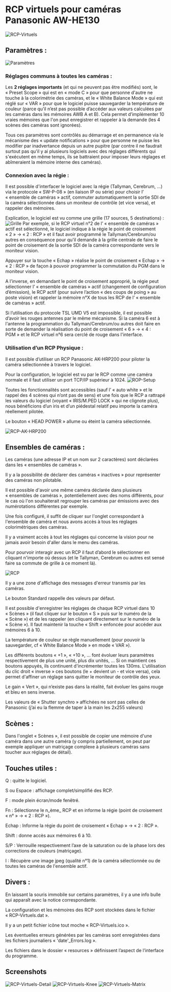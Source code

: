 # RCP virtuels pour caméras Panasonic AW-HE130
![RCP-Virtuels](Screenshots/RCP-Virtuels.png "RCP-Virtuels")

## Paramètres :
![Paramètres](Screenshots/Paramètres.png "Paramètres")
### Réglages communs à toutes les caméras :

Les **2 réglages importants** (et qui ne peuvent pas être modifiés) sont, le « Preset Scope » qui est en « mode C » pour que personne d'autre ne touche à la colorimétrie des caméras, et le « White Balance Mode » qui est réglé sur « VAR » pour que le logiciel puisse sauvegarder la température de couleur (parce qu’il n’est pas possible d’accéder aux valeurs calculées par les caméras dans les mémoires AWB A et B). Cela permet d’implémenter 10 vraies mémoires que l'on peut enregistrer et rappeler à la demande (les 4 scènes des caméras sont ignorées).

Tous ces paramètres sont contrôlés au démarrage et en permanence via le mécanisme des « update notifications » pour que personne ne puisse les modifier par inadvertance depuis un autre pupitre (par contre il ne faudrait surtout pas qu'il y ai plusieurs logiciels avec des réglages différents qui s'exécutent en même temps, ils se battraient pour imposer leurs réglages et abîmeraient la mémoire interne des caméras).

### Connexion avec la régie :
Il est possible d'interfacer le logiciel avec la régie (Tallyman, Cerebrum, …) via le protocole « SW-P-08 » (en liaison IP ou série) pour choisir l’ « ensemble de caméras » actif, commuter automatiquement la sortie SDI de la caméra sélectionnée dans un moniteur de contrôle (et vice versa), et rappeler des mémoires.

Explication, le logiciel est vu comme une grille (17 sources, 5 destinations) :
![Grille](Screenshots/Grille.png "Grille")
Par exemple, si le RCP virtuel n°2 de l’ « ensemble de caméras » actif est sélectionné, le logiciel indique à la régie le point de croisement « 2 » -> « 2 : RCP » et il faut avoir programmé le Tallyman/Cerebrum/ou autres en conséquence pour qu'il demande à la grille centrale de faire le point de croisement de la sortie SDI de la caméra correspondante vers le moniteur vision.

Appuyer sur la touche « Echap » réalise le point de croisement « Echap » -> « 2 : RCP » de façon à pouvoir programmer la commutation du PGM dans le moniteur vision.

A l’inverse, en demandant le point de croisement approprié, la régie peut sélectionner l’ « ensemble de caméras » actif (changement de configuration d’émission), le RCP actif (pour suivre l’action « des coups de poing » au poste vision) et rappeler la mémoire n°X de tous les RCP de l’ « ensemble de caméras » actif.

Si l’utilisation du protocole TSL UMD V5 est impossible, il est possible d’avoir les rouges antennes par le même mécanisme. Si la caméra 6 est à l'antenne la programmation du Tallyman/Cerebrum/ou autres doit faire en sorte de demander la réalisation du point de croisement « 6 » -> « 4 : PGM » et le RCP virtuel n°6 sera cerclé de rouge dans l'interface.

### Utilisation d’un RCP Physique :
Il est possible d’utiliser un RCP Panasonic AK-HRP200 pour piloter la caméra sélectionnée à travers le logiciel.

Pour la configuration, le logiciel est vu par le RCP comme une caméra normale et il faut utiliser un port TCP/IP supérieur à 1024.
![ROP-Setup](Screenshots/ROP-Setup.png "ROP-Setup")

Toutes les fonctionnalités sont accessibles (sauf l’ « auto white » et le rappel des 4 scènes qui n’ont pas de sens) et une fois que le RCP a rattrapé les valeurs du logiciel (voyant « IRIS/M.PED LOCK » qui ne clignote plus), nous bénéficions d’un iris et d’un piédestal relatif peu importe la caméra réellement pilotée.

Le bouton « HEAD POWER » allume ou éteint la caméra sélectionnée.

![RCP-AK-HRP200](Screenshots/RCP-AK-HRP200.png "RCP-AK-HRP200")

## Ensembles de caméras :
Les caméras (une adresse IP et un nom sur 2 caractères) sont déclarées dans les « ensembles de caméras ».

Il y a la possibilité de déclarer des caméras « inactives » pour représenter des caméras non pilotable.

Il est possible d'avoir une même caméra déclarée dans plusieurs « ensembles de caméras », potentiellement avec des noms différents, pour le cas où l'on souhaiterait regrouper les caméras par émissions avec des numérotations différentes par exemple.

Une fois configuré, il suffit de cliquer sur l'onglet correspondant à l'ensemble de caméra et nous avons accès à tous les réglages colorimétriques des caméras.

Il y a vraiment accès à tout les réglages qui concerne la vision pour ne jamais avoir besoin d'aller dans le menu des caméras.

Pour pourvoir interagir avec un RCP il faut d’abord le sélectionner en cliquant n'importe où dessus (et le Tallyman, Cerebrum ou autres est sensé faire sa commute de grille à ce moment là).

![RCP](Screenshots/RCP.png "RCP")

Il y a une zone d'affichage des messages d'erreur transmis par les caméras.

Le bouton Standard rappelle des valeurs par défaut.

Il est possible d'enregistrer les réglages de chaque RCP virtuel dans 10 « Scènes » (il faut cliquer sur le bouton « S » puis sur le numéro de la « Scène ») et de les rappeler (en cliquant directement sur le numéro de la « Scène »). Il faut maintenir la touche « Shift » enfoncée pour accéder aux mémoires 6 à 10.

La température de couleur se règle manuellement (pour pouvoir la sauvegarder, cf « White Balance Mode » en mode « VAR »).

Les différents boutons « +1 », « +10 », ... font évoluer leurs paramètres respectivement de plus une unité, plus dix unités, ...
Si on maintient ces boutons appuyés, ils continuent d'incrémenter toutes les 130ms. L'utilisation du clic droit « inverse » ces boutons (le + devient un - et vice versa), cela permet d'affiner un réglage sans quitter le moniteur de contrôle des yeux. 

Le gain « Vert », qui n’existe pas dans la réalité, fait évoluer les gains rouge et bleu en sens inverse.

Les valeurs de « Shutter synchro » affichées ne sont pas celles de Panasonic (j’ai eu la flemme de taper à la main les 2x255 valeurs)

## Scènes :
Dans l'onglet « Scènes », il est possible de copier une mémoire d'une caméra dans une autre caméra (y compris partiellement, on peut par exemple appliquer un matriçage complexe à plusieurs caméras sans toucher aux réglages de détail).

## Touches utiles :
Q : quitte le logiciel.

S ou Espace : affichage complet/simplifié des RCP.

F : mode plein écran/mode fenêtré.

Fn : Sélectionne le n_ème_ RCP et en informe la régie (point de croisement « n° » -> « 2 : RCP »).

Echap : Informe la régie du point de croisement « Echap » -> « 2 : RCP ».

Shift : donne accès aux mémoires 6 à 10.

S/P : Verrouille respectivement l’axe de la saturation ou de la phase lors des corrections de couleurs (matriçage).

I : Récupère une image jpeg (qualité n°1) de la caméra sélectionnée ou de toutes les caméras de l'ensemble actif.

## Divers :
En laissant la souris immobile sur certains paramètres, il y a une info bulle qui apparaît avec la notice correspondante.

La configuration et les mémoires des RCP sont stockées dans le fichier « RCP-Virtuels.dat ».

Il y a un petit fichier icône tout moche « RCP-Virtuels.ico ».

Les éventuelles erreurs générées par les caméras sont enregistrées dans les fichiers journaliers « 'date'_Errors.log ».

Les fichiers dans le dossier « resources » définissent l’aspect de l’interface du programme.

## Screenshots
![RCP-Virtuels-Detail](Screenshots/RCP-Virtuels-Detail.png "RCP-Virtuels-Detail")
![RCP-Virtuels-Knee](Screenshots/RCP-Virtuels-Knee.png "RCP-Virtuels-Knee")
![RCP-Virtuels-Matrix](Screenshots/RCP-Virtuels-Matrix.png "RCP-Virtuels-Matrix")

